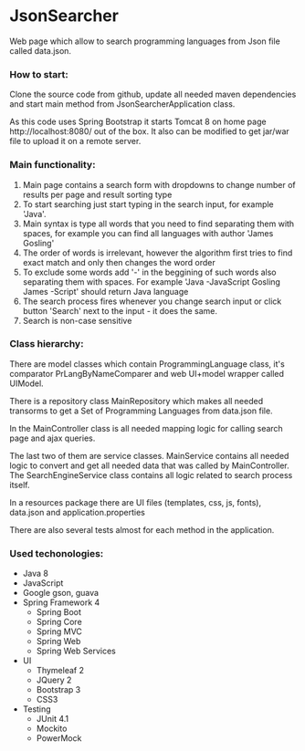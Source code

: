 # JsonSearcher
<p>Web page which allow to search programming languages from Json file called data.json.</p>
<h3>How to start:</h3>
<p>Clone the source code from github, update all needed maven dependencies and start main method from JsonSearcherApplication class.</p>
<p>As this code uses Spring Bootstrap it starts Tomcat 8 on home page http://localhost:8080/ out of the box. It also can be modified to get jar/war file to upload it on a remote server.</p>
<h3>Main functionality:</h3>
<ol>
  <li>Main page contains a search form with dropdowns to change number of results per page and result sorting type</li>
  <li>To start searching just start typing in the search input, for example 'Java'.</li>
  <li>Main syntax is type all words that you need to find separating them with spaces, for example you can find all languages with author 'James Gosling'</li>
  <li>The order of words is irrelevant, however the algorithm first tries to find exact match and only then changes the word order</li>
  <li>To exclude some words add '-' in the beggining of such words also separating them with spaces. For example 'Java -JavaScript Gosling James -Script' should return Java language</li>
  <li>The search process fires whenever you change search input or click button 'Search' next to the input - it does the same.</li>
  <li>Search is non-case sensitive</li>
</ol>
<h3>Class hierarchy:</h3>
<p>There are model classes which contain ProgrammingLanguage class, it's comparator PrLangByNameComparer and web UI+model wrapper called UIModel.</p>
<p>There is a repository class MainRepository which makes all needed transorms to get a Set of Programming Languages from data.json file.</p>
<p>In the MainController class is all needed mapping logic for calling search page and ajax queries.</p>
<p>The last two of them are service classes. MainService contains all needed logic to convert and get all needed data that was called by MainController. The SearchEngineService class contains all logic related to search process itself.</p>
<p>In a resources package there are UI files (templates, css, js, fonts), data.json and application.properties</p>
<p>There are also several tests almost for each method in the application.</p>
<h3>Used techonologies:</h3>
<ul>
    <li>Java 8</li>
    <li>JavaScript</li>
    <li>Google gson, guava</li>
    <li>Spring Framework 4
        <ul>
            <li>Spring Boot</li>
            <li>Spring Core</li>
            <li>Spring MVC</li>
            <li>Spring Web</li>
            <li>Spring Web Services</li>
        </ul>
    </li>
    <li> UI
        <ul>
            <li>Thymeleaf 2</li>
            <li>JQuery 2</li>
            <li>Bootstrap 3</li>
            <li>CSS3</li>
        </ul>
    </li>
    <li>Testing
        <ul>
            <li>JUnit 4.1</li>
            <li>Mockito</li>
            <li>PowerMock</li>
        </ul>
    </li>
</ul>
